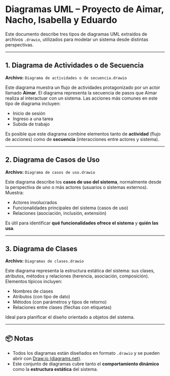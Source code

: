 
# Diagramas UML – Proyecto de Aimar, Nacho, Isabella y Eduardo

Este documento describe tres tipos de diagramas UML extraídos de archivos `.drawio`, utilizados para modelar un sistema desde distintas perspectivas.

---

## 1. Diagrama de Actividades o de Secuencia

**Archivo:** `Diagrama de actividades o de secuencia.drawio`

Este diagrama muestra un flujo de actividades protagonizado por un actor llamado **Aimar**. El diagrama representa la secuencia de pasos que Aimar realiza al interactuar con un sistema. Las acciones más comunes en este tipo de diagrama incluyen:

- Inicio de sesión
- Ingreso a una tarea
- Subida de trabajo

Es posible que este diagrama combine elementos tanto de **actividad** (flujo de acciones) como de **secuencia** (interacciones entre actores y sistema).

---

## 2. Diagrama de Casos de Uso

**Archivo:** `Diagrama de casos de uso.drawio`

Este diagrama describe los **casos de uso del sistema**, normalmente desde la perspectiva de uno o más actores (usuarios o sistemas externos). Muestra:

- Actores involucrados
- Funcionalidades principales del sistema (casos de uso)
- Relaciones (asociación, inclusión, extensión)

Es útil para identificar **qué funcionalidades ofrece el sistema** y **quién las usa**.

---

## 3. Diagrama de Clases

**Archivo:** `Diagramas de clases.drawio`

Este diagrama representa la estructura estática del sistema: sus clases, atributos, métodos y relaciones (herencia, asociación, composición). Elementos típicos incluyen:

- Nombres de clases
- Atributos (con tipo de dato)
- Métodos (con parámetros y tipos de retorno)
- Relaciones entre clases (flechas con etiquetas)

Ideal para planificar el diseño orientado a objetos del sistema.

---

## 📦 Notas

- Todos los diagramas están diseñados en formato `.drawio` y se pueden abrir con [Draw.io (diagrams.net)](https://app.diagrams.net).
- Este conjunto de diagramas cubre tanto el **comportamiento dinámico** como la **estructura estática** del sistema.

